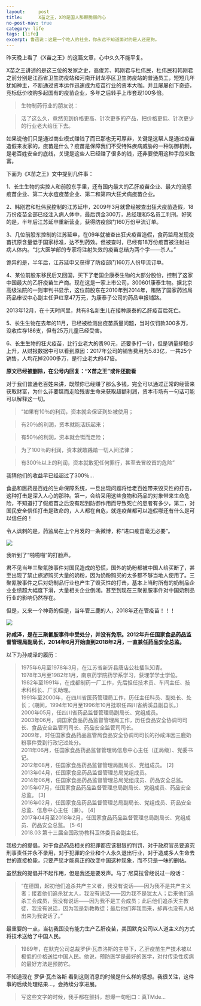 ```yaml
---
layout:     post
title:      X苗之王，X的是国人那颗脆弱的心
no-post-nav: true
category: life
tags: [life]
excerpt: 鲁迅说：这是一个吃人的社会，你永远不知道面对的是人还是狗。
---
```


昨天晚上看了《X苗之王》的这篇文章，心中久久不能平复。

X苗之王讲述的是这三位的发家之史，高俊芳、韩刚君与杜伟民，杜伟民和韩刚君之前分别是江西省卫生防疫站和河南开封龙亭区卫生防疫站的普通员工，短短几年犹如神主，不断通过资本运作迅速成为疫苗行业的资本大咖。并且屡屡创下奇迹，竞标低价收购多起国有的疫苗企业，多年之后转手上市套现100多倍。

>生物制药行业的朋友说：

>活了这么久，竟然见到价格更高、针次更多的产品，把价格更低、针次更少的行业老大给压下去。

如果说他们只是通过商业模式赚钱了而已那也无可厚非，关键是这帮人是通过疫苗造假来发家的，疫苗是什么？疫苗是保障我们不受特殊疾病威胁的一种防御机制，是老百姓安全的底线，关键是这些人已经赚了很多的钱，还非要使用这种手段来致富。

下面为《X苗之王》文中提到几件事：

1、长生生物的实控人和前股东手里，还有国内最大的乙肝疫苗企业、最大的流感疫苗企业、第二大水痘疫苗企业、第二和第四大狂犬病疫苗企业。

2、韩刚君和杜伟民控制的江苏延申，2009年3月就曾经被查出狂犬疫苗造假，18万份疫苗全部已经注入病人体中，最后罚金300万，总经理和5名员工判刑。好笑的是，半年后江苏延申重新营业，获得防疫部门160万份甲流订单。


3、几位前股东控制的江苏延申，在09年就被查出狂犬疫苗造假，食药监局发现疫苗抗原含量低于国家标准，达不到药效。但被查时，已经有18万份疫苗被注射进病人体内。“北大医学部的专家将注射失效的疫苗总结为两个字——杀人。”

诡异的是，半年后，江苏延申又获得了防疫部门160万人份甲流订单。

4、某位前股东移民后又回国，买下了老国企康泰生物的大部分股份，控制了这家中国最大的乙肝疫苗生产商。现在这是一家上市公司，300601康泰生物。据北京高级法院的一则审判书显示，这位前股东在2010年到2014年，贿赂了国家药监局药品审议中心副主任尹红章47万元，为康泰子公司的药品申报铺路。

2013年12月，在十天时间里，共有8名新生儿在接种康泰的乙肝疫苗后死亡。

5、长生生物在去年的11月，已经被检测出疫苗质量问题，当时仅罚款300多万，没收库存186支，但有25万儿童已经受害。

6、长生生物的狂犬疫苗，比行业老大的贵90元，还要多打一针，但是销量却稳步上升，从财报数据中可以看到原因：2017年公司的销售费用为5.83亿，一共25个销售，人均花掉2000多万，是行业老大的47倍。

**原文已经被删除，在公号内回复：“X苗之王”或许还能看**

对于我们普通老百姓来讲，既然你已经赚了那么多钱，完全可以通过正常的经营来获取财富，为什么非要铤而走险残害生命来获取超额利润，资本市场有一句话可能可以解释这一切。

> “如果有10％的利润，资本就会保证到处被使用；

> 有20％的利润，资本就能活跃起来；

> 有50％的利润，资本就会铤而走险；

> 为了100％的利润，资本就敢践踏一切人间法律；

> 有300％以上的利润，资本就敢犯任何罪行，甚至去冒绞首的危险” 

我猜他们的收益早已经超过了300％...

食品和医药是百姓的生命保障系统，一旦出现问题将给老百姓带来毁灭性的打击，这种打击是深入人心的那种。第一，会给采用这些食物和药品的对象带来生命危险，不知道打了假疫苗之后没有起到防御作用而导致死亡的患者有多少，第二，对国民安全信任打击是致命的，人人都在自危，就连疫苗都可以造假哪还有什么是可以信任的！

令人讽刺的是，药监局在上个月发的一条微博，称“进口疫苗毫无必要”。

![](http://www.hlbhcz.com/assets/images/2018/life/yiyaoju.png)

我听到了“啪啪啪”的打脸声。

君不见当年三聚氰胺事件对国民造成的恐慌，国外的奶粉都被中国人给买断了，甚至出现了禁止旅游购买大量的奶粉，因为奶粉购买的太多都不够当地人使用了。三聚氰胺事件之后对奶制品行业也产生了毁灭性的打击，基本上当时所有的奶制品企业业绩超大幅度下滑，大量相关企业倒闭。甚至到现在三聚氰胺事件对中国奶制品行业的影响仍然存在。

但是，又来一个神奇的但是，当年管三鹿的人，2018年还在管疫苗！！！

![](http://www.hlbhcz.com/assets/images/2018/life/suixianze1.jpg)

**孙咸泽，是在三聚氰胺事件中受处分，并没有免职。2012年升任国家食品药品监督管理局副局长，2014年6月开始直到2018年2月，一直兼任药品安全总监。**

以下为孙咸泽的履历：

> 1975年6月至1978年3月，在江苏省新沂县唐店公社插队知青。  
> 1978年3月至1982年1月，南京药学院药学系学习，获理学学士学位。  
> 1982年至1991年，在成都制药一厂工作，先后担任技术员、车间主任、技术科科长、厂长助理。  
> 1991年至2000年，在四川省医药管理局工作，历任主任科员、副处长、处长；（期间，1994年10月至1996年10月挂职任四川省纳溪县副县长。）  
> 2000年05月，任四川省药品监督管理局副局长、党组成员。  
> 2003年06月，调国家食品药品监督管理局工作，历任食品安全协调司司长、食品安全监管司司长、药品安全监管司司长。  
> 2009年，时任国家食品药品监管局食品安全协调司司长的孙咸泽因三鹿奶粉事件受到行政记过处分。  
> 2011年06月，任国家食品药品监督管理局信息中心主任（正局级）、党委书记。  
> 2012年08月，任国家食品药品监督管理局副局长、党组成员。 [2]   
> 2013年04月，任国家食品药品监督管理总局党组成员。  
> 2014年06月，任国家食品药品监督管理总局党组成员、药品安全总监。  
> 2015年07月，任国家食品药品监督管理总局副局长、党组成员、药品安全总监。 [3]   
> 2016年02月，任国家食品药品监督管理总局副局长、党组成员、药品安全总监、信息中心主任（兼）。 [4]   
> 2017年04月至2018年2月，任国家食品药品监督管理总局副局长、党组成员、药品安全总监。 [5-6]   
> 2018.03 第十三届全国政协教科卫体委员会副主任。  

我极力的提倡，对于食品药品相关的犯罪都应该狠狠的判罚，对于政府官员要追究刑事责任并永不录用，对于犯罪的企业和个人永久退出行业，对于造成多人生命去世的直接枪毙，只要严惩才能真正的改变中国这种现象，而不只是一味的删帖。

虽然我的提倡并不起作用，但是我还是要发声。马丁·尼莫拉曾经说过一段话：

> “在德国，起初他们追杀共产主义者，我没有说话——因为我不是共产主义者；接着他们追杀犹太人，我没有说话——因为我不是犹太人；后来他们追杀工会成员，我没有说话——因为我不是工会成员；此后他们追杀天主教徒，我没有说话，因为我是新教教徒；最后他们奔我而来，却再也没有人站出来为我说话了。” 

最重要的一点，当初我国没有能力生产乙肝疫苗，美国默克公司以人道主义的方式将技术送给了中国人民。

> 1989年，在默克公司总裁罗伊·瓦杰洛斯的主导下，乙肝疫苗生产技术被以极低的价格送给中国人民。他说，预防医学是最好的医学，对付传染性疾病的最好方法是预防它。

不知道现在 罗伊·瓦杰洛斯 看到这则消息的时候是什么样的感想。我很关注，这件事的后续处理结果...，会持续分享进展。

>写这些文字的时候，我手都在颤抖，想爆一句粗口：真TMde...












